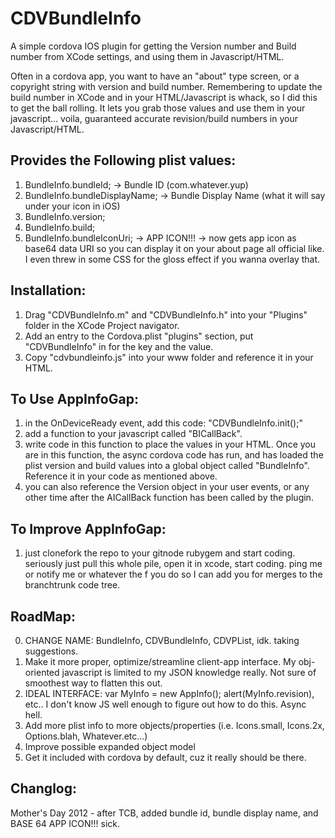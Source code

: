 CDVBundleInfo
=============

A simple cordova IOS plugin for getting the Version number and Build number from XCode settings, and using them in Javascript/HTML.

Often in a cordova app, you want to have an "about" type screen, or a copyright string with version and build number. Remembering to update the build number in XCode and in your HTML/Javascript is whack, so I did this to get the ball rolling.  It lets you grab those values and use them in your javascript... voila, guaranteed accurate revision/build numbers in your Javascript/HTML.


Provides the Following plist values:
-----------------------------------
1. BundleInfo.bundleId; -> Bundle ID (com.whatever.yup)
2. BundleInfo.bundleDisplayName; -> Bundle Display Name (what it will say under your icon in iOS)
3. BundleInfo.version;
4. BundleInfo.build;
5. BundleInfo.bundleIconUri; -> APP ICON!!! -> now gets app icon as base64 data URI so you can display it on your about page all official like.  I even threw in some CSS for the gloss effect if you wanna overlay that.


Installation:
------------
1. Drag "CDVBundleInfo.m" and "CDVBundleInfo.h" into your "Plugins" folder in the XCode Project navigator.
2. Add an entry to the Cordova.plist "plugins" section, put "CDVBundleInfo" in for the key and the value.
3. Copy "cdvbundleinfo.js" into your www folder and reference it in your HTML.


To Use AppInfoGap:
-----------------
1. in the OnDeviceReady event, add this code: "CDVBundleInfo.init();"
2. add a function to your javascript called "BICallBack". 
3. write code in this function to place the values in your HTML. Once you are in this function, the async cordova code has run, and has loaded the plist version and build values into a global object called "BundleInfo". Reference it in your code as mentioned above.
4. you can also reference the Version object in your user events, or any other time after the AICallBack function has been called by the plugin.


To Improve AppInfoGap:
---------------------
1. just clonefork the repo to your gitnode rubygem and start coding.  seriously just pull this whole pile, open it in xcode, start coding.  ping me or notify me or whatever the f you do so I can add you for merges to the branchtrunk code tree.


RoadMap:
-------
0. CHANGE NAME: BundleInfo, CDVBundleInfo, CDVPList, idk.  taking suggestions.
1. Make it more proper, optimize/streamline client-app interface.  My obj-oriented javascript is limited to my JSON knowledge really.  Not sure of smoothest way to flatten this out.  
2. IDEAL INTERFACE:  var MyInfo = new AppInfo(); alert(MyInfo.revision), etc.. I don't know JS well enough to figure out how to do this.  Async hell.
3. Add more plist info to more objects/properties (i.e. Icons.small, Icons.2x, Options.blah, Whatever.etc...)
4. Improve possible expanded object model
5. Get it included with cordova by default, cuz it really should be there.



Changlog:
--------
Mother's Day 2012 - after TCB, added bundle id, bundle display name, and BASE 64 APP ICON!!! sick.


